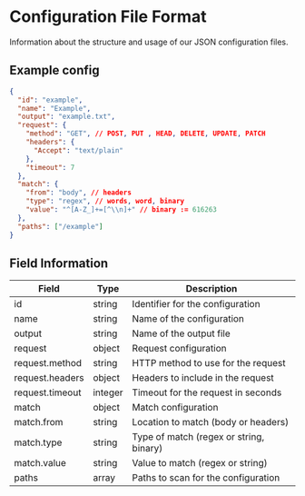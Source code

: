 # Configuration File Format

Information about the structure and usage of our JSON configuration files.

## Example config

```json
{
  "id": "example",
  "name": "Example",
  "output": "example.txt",
  "request": {
    "method": "GET", // POST, PUT , HEAD, DELETE, UPDATE, PATCH
    "headers": {
      "Accept": "text/plain"
    },
    "timeout": 7
  },
  "match": {
    "from": "body", // headers
    "type": "regex", // words, word, binary
    "value": "^[A-Z_]+=[^\\n]+" // binary := 616263
  },
  "paths": ["/example"]
}
```

## Field Information

| Field           | Type    | Description                                    |
| --------------- | ------- | ---------------------------------------------- |
| id              | string  | Identifier for the configuration               |
| name            | string  | Name of the configuration                      |
| output          | string  | Name of the output file                        |
| request         | object  | Request configuration                          |
| request.method  | string  | HTTP method to use for the request             |
| request.headers | object  | Headers to include in the request              |
| request.timeout | integer | Timeout for the request in seconds             |
| match           | object  | Match configuration                            |
| match.from      | string  | Location to match (body or headers)            |
| match.type      | string  | Type of match (regex or string, binary)        |
| match.value     | string  | Value to match (regex or string)               |
| paths           | array   | Paths to scan for the configuration            |
